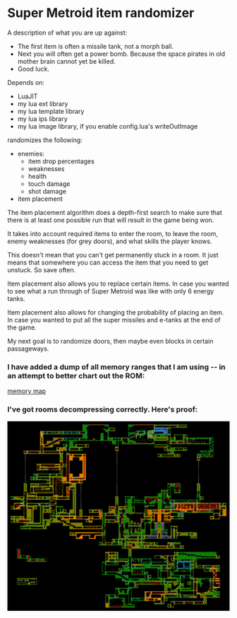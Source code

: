 # Super Metroid item randomizer

A description of what you are up against:
- The first item is often a missile tank, not a morph ball.
- Next you will often get a power bomb.  Because the space pirates in old mother brain cannot yet be killed.
- Good luck.

Depends on:
- LuaJIT
- my lua ext library
- my lua template library
- my lua ips library
- my lua image library, if you enable config.lua's writeOutImage

randomizes the following:
- enemies:
	- item drop percentages 
	- weaknesses 
	- health
	- touch damage
	- shot damage
- item placement

The item placement algorithm does a depth-first search to make sure that there is at least one possible run that will result in the game being won.

It takes into account required items to enter the room, to leave the room, enemy weaknesses (for grey doors), and what skills the player knows.

This doesn't mean that you can't get permanently stuck in a room.  It just means that somewhere you can access the item that you need to get unstuck.  So save often.

Item placement also allows you to replace certain items.  In case you wanted to see what a run through of Super Metroid was like with only 6 energy tanks.

Item placement also allows for changing the probability of placing an item.  In case you wanted to put all the super missiles and e-tanks at the end of the game.


My next goal is to randomize doors, then maybe even blocks in certain passageways.

### I have added a dump of all memory ranges that I am using -- in an attempt to better chart out the ROM:

[memory map](memorymap.txt)

### I've got rooms decompressing correctly.  Here's proof:

![map of Super Metroid](map.png)


